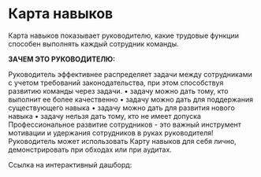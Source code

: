 # Карта навыков

Карта навыков показывает руководителю, какие трудовые функции способен выполнять каждый сотрудник команды.

__ЗАЧЕМ ЭТО РУКОВОДИТЕЛЮ:__

Руководитель эффективнее распределяет задачи между сотрудниками с учетом требований законодательства, при этом способствуя развитию команды через задачи.
• задачу можно дать тому, кто выполнит ее более качественно
• задачу можно дать для поддержания существующего навыка
• задачу можно дать для развития нового навыка 
• задачу нельзя дать тому, кто не имеет допуска
Профессиональное развитие сотрудников - это важный инструмент мотивации и удержания сотрудников в руках руководителя!
Руководитель может использовать Карту навыков для себя лично, демонстрировать при обходах или при аудитах.

Ссылка на интерактивный дашборд: 
